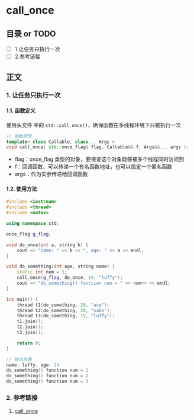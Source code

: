 # call_once
## 目录 or TODO
- [ ] 1.让任务只执行一次
- [ ] 2.参考链接
## 正文

### 1. 让任务只执行一次

#### 1.1. 函数定义

使用头文件 <mutex> 中的 `std::call_once()`，确保函数在多线程环境下只被执行一次

```c++
// 函数原型
template< class Callable, class... Args >
void call_once( std::once_flag& flag, Callable&& f, Args&&... args );
```

- flag：once_flag 类型的对象，要保证这个对象能够被多个线程同时访问到
- f：回调函数，可以传递一个有名函数地址，也可以指定一个匿名函数
- args：作为实参传递给回调函数

#### 1.2. 使用方法

```c++
#include <iostream>
#include <thread>
#include <mutex>

using namespace std;

once_flag g_flag;

void do_once(int a, string b) {
    cout << "name: " << b << ", age: " << a << endl;
}

void do_something(int age, string name) {
    static int num = 1;
    call_once(g_flag, do_once, 19, "luffy");
    cout << "do_something() function num = " << num++ << endl;
}

int main() {
    thread t1(do_something, 20, "ace");
    thread t2(do_something, 20, "sabo");
    thread t3(do_something, 19, "luffy");
    t1.join();
    t2.join();
    t3.join();

    return 0;
}

// 输出结果
name: luffy, age: 19
do_something() function num = 1
do_something() function num = 2
do_something() function num = 3
```

### 2. 参考链接

1. [call_once](https://subingwen.cn/cpp/call_once/)

